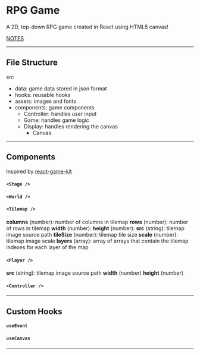 # RPG Game

A 2D, top-down RPG game created in React using HTML5 canvas!

[NOTES](NOTES.md)

---

## File Structure
src
  - data: game data stored in json format
  - hooks: reusable hooks
  - assets: images and fonts
  - components: game components
    - Controller: handles user input
    - Game: handles game logic
    - Display: handles rendering the canvas
      - Canvas

---

## Components
Inspired by [react-game-kit](https://github.com/formidablelabs/react-game-kit)

#### `<Stage />`

#### `<World />`

#### `<Tilemap />`
**columns** (number): number of columns in tilemap
**rows** (number): number of rows in tilemap
**width** (number):
**height** (number):
**src** (string): tilemap image source path
**tileSize** (number): tilemap tile size
**scale** (number): tilemap image scale
**layers** (array): array of arrays that contain the tilemap indexes for each layer of the map

#### `<Player />`
**src** (string): tilemap image source path
**width** (number)
**height** (number)

#### `<Controller />`


---

## Custom Hooks
#### `useEvent`

#### `useCanvas`

---

